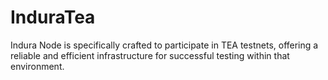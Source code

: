 # InduraTea
Indura Node is specifically crafted to participate in TEA testnets, offering a reliable and efficient infrastructure for successful testing within that environment.
